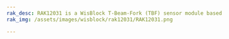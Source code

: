 ```yaml
---
rak_desc: RAK12031 is a WisBlock T-Beam-Fork (TBF) sensor module based on EE-SX1041 from Omron. It can detect the presence of small moving objects.
rak_img: /assets/images/wisblock/rak12031/RAK12031.png

---
```


<rk-redirect to="/Product-Categories/WisBlock/RAK12031/Overview/" />